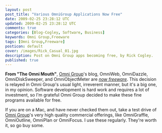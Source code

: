 ```yaml
---           
layout: post
post_title: "Various OmniGroup Applications Now Free"
date: 2009-02-25 23:28:12 UTC
updated: 2009-02-25 23:28:12 UTC
comments: true
categories: [Blog-Cogley, Software, Business]
keywords: Omni Group,Freeware
tags: [Omni Group,Freeware]
posticon: default
cover: /images/Rick_Casual_01.jpg
description: Post on Omni Group apps becoming free, by Rick Cogley. 
published: true
---
```

 

**From "The Omni Mouth"**, [Omni Group](http://www.omnigroup.com/)'s blog, OmniWeb, OmniDazzle, OmniDiskSweeper, and OmniObjectMeter are [_now freeware_](http://blog.omnigroup.com/2009/02/25/omniweb-omnidazzle-omnidisksweeper-and-omniobjectmeter-now-freeware/). This decision is relayed in Omni Group's usual light, irreverent manner, but it's a big one, in my opinion. Software development is hard work and requires a lot of investment, so I'm grateful Omni Group decided to make these fine programs available for free. 


If you are on a Mac, and have never checked them out, take a test drive of [Omni Group](http://www.omnigroup.com/)'s very high quality commercial offerings, like OmniGraffle, OmniOutline, OmniPlan or OmniFocus. I use these regularly. They're worth it, so go buy some. 

